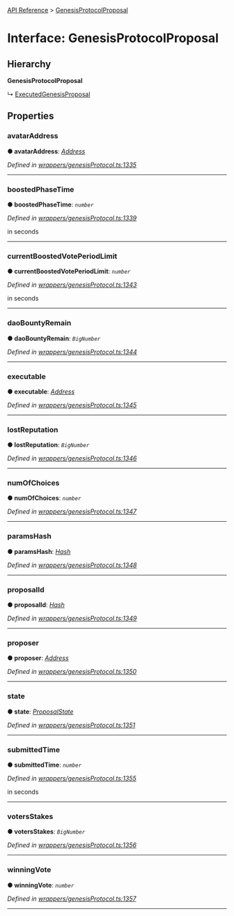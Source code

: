 [API Reference](../README.md) > [GenesisProtocolProposal](../interfaces/GenesisProtocolProposal.md)



# Interface: GenesisProtocolProposal

## Hierarchy

**GenesisProtocolProposal**

↳  [ExecutedGenesisProposal](ExecutedGenesisProposal.md)









## Properties
<a id="avatarAddress"></a>

###  avatarAddress

**●  avatarAddress**:  *[Address](../#Address)* 

*Defined in [wrappers/genesisProtocol.ts:1335](https://github.com/daostack/arc.js/blob/f343aa24/lib/wrappers/genesisProtocol.ts#L1335)*





___

<a id="boostedPhaseTime"></a>

###  boostedPhaseTime

**●  boostedPhaseTime**:  *`number`* 

*Defined in [wrappers/genesisProtocol.ts:1339](https://github.com/daostack/arc.js/blob/f343aa24/lib/wrappers/genesisProtocol.ts#L1339)*



in seconds




___

<a id="currentBoostedVotePeriodLimit"></a>

###  currentBoostedVotePeriodLimit

**●  currentBoostedVotePeriodLimit**:  *`number`* 

*Defined in [wrappers/genesisProtocol.ts:1343](https://github.com/daostack/arc.js/blob/f343aa24/lib/wrappers/genesisProtocol.ts#L1343)*



in seconds




___

<a id="daoBountyRemain"></a>

###  daoBountyRemain

**●  daoBountyRemain**:  *`BigNumber`* 

*Defined in [wrappers/genesisProtocol.ts:1344](https://github.com/daostack/arc.js/blob/f343aa24/lib/wrappers/genesisProtocol.ts#L1344)*





___

<a id="executable"></a>

###  executable

**●  executable**:  *[Address](../#Address)* 

*Defined in [wrappers/genesisProtocol.ts:1345](https://github.com/daostack/arc.js/blob/f343aa24/lib/wrappers/genesisProtocol.ts#L1345)*





___

<a id="lostReputation"></a>

###  lostReputation

**●  lostReputation**:  *`BigNumber`* 

*Defined in [wrappers/genesisProtocol.ts:1346](https://github.com/daostack/arc.js/blob/f343aa24/lib/wrappers/genesisProtocol.ts#L1346)*





___

<a id="numOfChoices"></a>

###  numOfChoices

**●  numOfChoices**:  *`number`* 

*Defined in [wrappers/genesisProtocol.ts:1347](https://github.com/daostack/arc.js/blob/f343aa24/lib/wrappers/genesisProtocol.ts#L1347)*





___

<a id="paramsHash"></a>

###  paramsHash

**●  paramsHash**:  *[Hash](../#Hash)* 

*Defined in [wrappers/genesisProtocol.ts:1348](https://github.com/daostack/arc.js/blob/f343aa24/lib/wrappers/genesisProtocol.ts#L1348)*





___

<a id="proposalId"></a>

###  proposalId

**●  proposalId**:  *[Hash](../#Hash)* 

*Defined in [wrappers/genesisProtocol.ts:1349](https://github.com/daostack/arc.js/blob/f343aa24/lib/wrappers/genesisProtocol.ts#L1349)*





___

<a id="proposer"></a>

###  proposer

**●  proposer**:  *[Address](../#Address)* 

*Defined in [wrappers/genesisProtocol.ts:1350](https://github.com/daostack/arc.js/blob/f343aa24/lib/wrappers/genesisProtocol.ts#L1350)*





___

<a id="state"></a>

###  state

**●  state**:  *[ProposalState](../enums/ProposalState.md)* 

*Defined in [wrappers/genesisProtocol.ts:1351](https://github.com/daostack/arc.js/blob/f343aa24/lib/wrappers/genesisProtocol.ts#L1351)*





___

<a id="submittedTime"></a>

###  submittedTime

**●  submittedTime**:  *`number`* 

*Defined in [wrappers/genesisProtocol.ts:1355](https://github.com/daostack/arc.js/blob/f343aa24/lib/wrappers/genesisProtocol.ts#L1355)*



in seconds




___

<a id="votersStakes"></a>

###  votersStakes

**●  votersStakes**:  *`BigNumber`* 

*Defined in [wrappers/genesisProtocol.ts:1356](https://github.com/daostack/arc.js/blob/f343aa24/lib/wrappers/genesisProtocol.ts#L1356)*





___

<a id="winningVote"></a>

###  winningVote

**●  winningVote**:  *`number`* 

*Defined in [wrappers/genesisProtocol.ts:1357](https://github.com/daostack/arc.js/blob/f343aa24/lib/wrappers/genesisProtocol.ts#L1357)*





___


